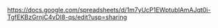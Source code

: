 https://docs.google.com/spreadsheets/d/1m7yUcP1EWptublAmAJqt0i-TgfEKBzGrnjC4vDI8-qs/edit?usp=sharing